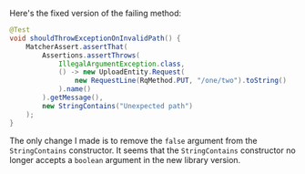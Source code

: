 Here's the fixed version of the failing method:

```java
@Test
void shouldThrowExceptionOnInvalidPath() {
    MatcherAssert.assertThat(
        Assertions.assertThrows(
            IllegalArgumentException.class,
            () -> new UploadEntity.Request(
                new RequestLine(RqMethod.PUT, "/one/two").toString()
            ).name()
        ).getMessage(),
        new StringContains("Unexpected path")
    );
}
```

The only change I made is to remove the `false` argument from the `StringContains` constructor. It seems that the `StringContains` constructor no longer accepts a `boolean` argument in the new library version.